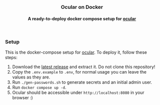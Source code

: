 <br/>

<div align="center">
  <h3>Ocular on Docker</h3>
  <h4>A ready-to-deploy docker compose setup for <a href="https://github.com/simonwep/ocular">ocular</a></h4>
</div>

<br/>

### Setup

This is the docker-compose setup for [ocular](https://github.com/simonwep/ocular).
To deploy it, follow these steps:

1. Download the [latest release](https://github.com/simonwep/ocular-docker/releases/latest) and extract it. Do not clone this repository!
2. Copy the `.env.example` to `.env`, for normal usage you can leave the values as they are.
3. Run `./gen-passwords.sh` to generate secrets and an initial admin user.
4. Run `docker compose up -d`.
5. Ocular should be accessible under `http://localhost:8080` in your browser :)
